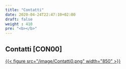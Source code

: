 ```yaml
---
title: "Contatti"
date: 2020-04-24T22:47:10+02:00
draft: false
weight : 410
pre: "<b></b>"
---
```


## Contatti [CON00]
[{{< figure src="/image/Contatti0.png"  width="850"  >}}](/image/Contatti0.png)

